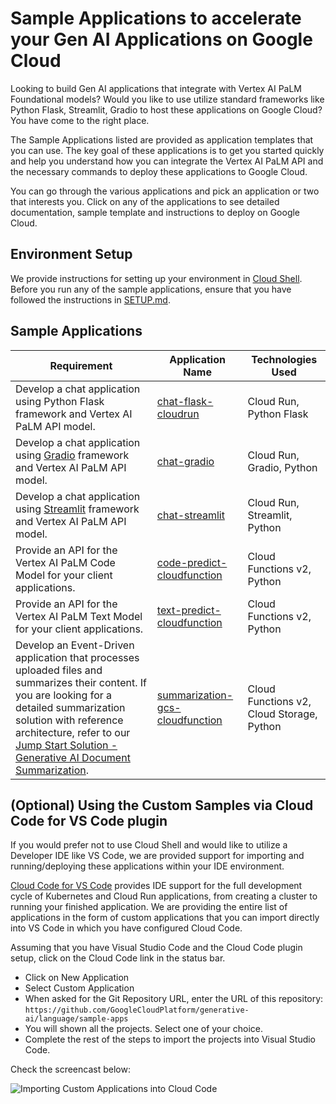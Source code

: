 # Sample Applications to accelerate your Gen AI Applications on Google Cloud

Looking to build Gen AI applications that integrate with Vertex AI PaLM Foundational models? Would you like to use utilize standard frameworks like Python Flask, Streamlit, Gradio to host these applications on Google Cloud? You have come to the right place.

The Sample Applications listed are provided as application templates that you can use. The key goal of these applications is to get you started quickly and help you understand how you can integrate the Vertex AI PaLM API and the necessary commands to deploy these applications to Google Cloud.

You can go through the various applications and pick an application or two that interests you. Click on any of the applications to see detailed documentation, sample template and instructions to deploy on Google Cloud.

## Environment Setup

We provide instructions for setting up your environment in [Cloud Shell](https://cloud.google.com/shell). Before you run any of the sample applications, ensure that you have followed the instructions in [SETUP.md](SETUP.md).

## Sample Applications

| Requirement                                                                                                                                                                                                                                                                                                                                        | Application Name                                                   | Technologies Used                         |
| -------------------------------------------------------------------------------------------------------------------------------------------------------------------------------------------------------------------------------------------------------------------------------------------------------------------------------------------------- | ------------------------------------------------------------------ | ----------------------------------------- |
| Develop a chat application using Python Flask framework and Vertex AI PaLM API model.                                                                                                                                                                                                                                                              | [chat-flask-cloudrun](chat-flask-cloudrun)                         | Cloud Run, Python Flask                   |
| Develop a chat application using [Gradio](https://www.gradio.app/) framework and Vertex AI PaLM API model.                                                                                                                                                                                                                                         | [chat-gradio](chat-gradio)                                         | Cloud Run, Gradio, Python                 |
| Develop a chat application using [Streamlit](https://streamlit.io/) framework and Vertex AI PaLM API model.                                                                                                                                                                                                                                        | [chat-streamlit](chat-streamlit)                                   | Cloud Run, Streamlit, Python              |
| Provide an API for the Vertex AI PaLM Code Model for your client applications.                                                                                                                                                                                                                                                                     | [code-predict-cloudfunction](code-predict-cloudfunction)           | Cloud Functions v2, Python                |
| Provide an API for the Vertex AI PaLM Text Model for your client applications.                                                                                                                                                                                                                                                                     | [text-predict-cloudfunction](text-predict-cloudfunction)           | Cloud Functions v2, Python                |
| Develop an Event-Driven application that processes uploaded files and summarizes their content. If you are looking for a detailed summarization solution with reference architecture, refer to our [Jump Start Solution - Generative AI Document Summarization](https://cloud.google.com/architecture/ai-ml/generative-ai-document-summarization). | [summarization-gcs-cloudfunction](summarization-gcs-cloudfunction) | Cloud Functions v2, Cloud Storage, Python |

## (Optional) Using the Custom Samples via Cloud Code for VS Code plugin

If you would prefer not to use Cloud Shell and would like to utilize a Developer IDE like VS Code, we are provided support for importing and running/deploying these applications within your IDE environment.

[Cloud Code for VS Code](https://cloud.google.com/code/docs/vscode) provides IDE support for the full development cycle of Kubernetes and Cloud Run applications, from creating a cluster to running your finished application. We are providing the entire list of applications in the form of custom applications that you can import directly into VS Code in which you have configured Cloud Code.

Assuming that you have Visual Studio Code and the Cloud Code plugin setup, click on the Cloud Code link in the status bar.

- Click on New Application
- Select Custom Application
- When asked for the Git Repository URL, enter the URL of this repository: `https://github.com/GoogleCloudPlatform/generative-ai/language/sample-apps`
- You will shown all the projects. Select one of your choice.
- Complete the rest of the steps to import the projects into Visual Studio Code.

Check the screencast below:

<img src="https://storage.googleapis.com/github-repo/assets/import-apps-into-cloudcode.gif" alt="Importing Custom Applications into Cloud Code"/>
